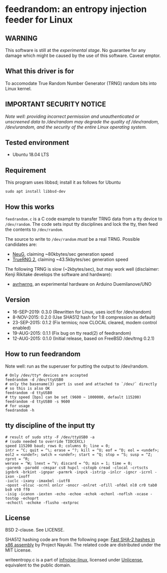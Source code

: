 # feedrandom: an entropy injection feeder for Linux

## WARNING

This software is still at the *experimental stage*. No guarantee for any damage
which might be caused by the use of this software. Caveat emptor.

## What this driver is for

To accomodate True Random Number Generator (TRNG) random bits into Linux kernel.

## IMPORTANT SECURITY NOTICE

*Note well: providing incorrect permission and unauthenticated or unscreened
data to /dev/random may degrade the quality of /dev/random, /dev/urandom, and
the security of the entire Linux operating system.*

## Tested environment

* Ubuntu 18.04 LTS

## Requirement

This program uses libbsd; install it as follows for Ubuntu
    
    sudo apt install libbsd-dev

## How this works

`feedrandom.c` is a C code example to transfer TRNG data from a tty device to
`/dev/random`. The code sets input tty disciplines and lock the tty, then feed
the contents to `/dev/random`.

The source to write to `/dev/random` *must* be a real TRNG. Possible candidates are:

* [NeuG](http://www.gniibe.org/memo/development/gnuk/rng/neug.html), claiming ~80kbytes/sec generation speed
* [TrueRNG 2](https://www.tindie.com/products/ubldit/truerng-hardware-random-number-generator/), claiming ~43.5kbytes/sec generation speed

The following TRNG is slow (~2kbytes/sec), but may work well (disclaimer: Kenji
Rikitake develops the software and hardware):

* [avrhwrng](https://github.com/jj1bdx/avrhwrng/), an experimental hardware on Arduino Duemilanove/UNO

## Version

* 16-SEP-2019: 0.3.0 (Rewritten for Linux, uses ioctl for /dev/random)
* 8-NOV-2015: 0.2.0 (Use SHA512 hash for 1:8 compression as default)
* 23-SEP-2015: 0.1.2 (Fix termios; now CLOCAL cleared, modem control enabled)
* 19-AUG-2015: 0.1.1 (Fix bug on tty read(2) of feedrandom)
* 12-AUG-2015: 0.1.0 (Initial release, based on FreeBSD /dev/trng 0.2.1)

## How to run feedrandom

Note well: run as the superuser for putting the output to /dev/random.

    # Only /dev/tty* devices are accepted
    feedrandom -d /dev/ttyUSB0
    # only the basename(3) part is used and attached to `/dev/` directly
    # so this is also OK
    feedrandom -d ttyUSB0
    # tty speed [bps] can be set (9600 ~ 1000000, default 115200)
    feedrandom -d ttyUSB0 -s 9600
    # for usage
    feedrandom -h

## tty discipline of the input tty

    # result of sudo stty -F /dev/ttyUSB0 -a
    # (sudo needed to override TIOCEXCL)
    speed 115200 baud; rows 0; columns 0; line = 0;
    intr = ^C; quit = ^\; erase = ^?; kill = ^U; eof = ^D; eol = <undef>;
    eol2 = <undef>; swtch = <undef>; start = ^Q; stop = ^S; susp = ^Z; rprnt = ^R;
    werase = ^W; lnext = ^V; discard = ^O; min = 1; time = 0;
    -parenb -parodd -cmspar cs8 hupcl -cstopb cread -clocal -crtscts
    ignbrk -brkint -ignpar -parmrk -inpck -istrip -inlcr -igncr -icrnl -ixon -ixoff
    -iuclc -ixany -imaxbel -iutf8
    -opost -olcuc -ocrnl onlcr -onocr -onlret -ofill -ofdel nl0 cr0 tab0 bs0 vt0 ff0
    -isig -icanon -iexten -echo -echoe -echok -echonl -noflsh -xcase -tostop -echoprt
    -echoctl -echoke -flusho -extproc

## License

BSD 2-clause. See LICENSE.

SHA512 hashing code are from the following page: [Fast SHA-2 hashes in x86
assembly](http://www.nayuki.io/page/fast-sha2-hashes-in-x86-assembly) by
Project Nayuki. The related code are distributed under the MIT License.

writeentropy.c is a part of [infnoise-linux](https://github.com/jj1bdx/infnoise-linux), licensed under [Unlicense](https://unlicense.org/), equivalent to the public domain.
